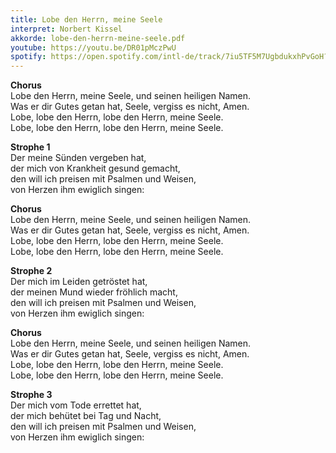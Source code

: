 ```yaml
---
title: Lobe den Herrn, meine Seele
interpret: Norbert Kissel
akkorde: lobe-den-herrn-meine-seele.pdf
youtube: https://youtu.be/DR01pMczPwU
spotify: https://open.spotify.com/intl-de/track/7iu5TF5M7UgbdukxhPvGoH?si=b0f139d37a944cc8
---
```


**Chorus**  
Lobe den Herrn, meine Seele, und seinen heiligen Namen.   
Was er dir Gutes getan hat, Seele, vergiss es nicht, Amen.  
Lobe, lobe den Herrn, lobe den Herrn, meine Seele.  
Lobe, lobe den Herrn, lobe den Herrn, meine Seele.  

**Strophe 1**  
Der meine Sünden vergeben hat,  
der mich von Krankheit gesund gemacht,  
den will ich preisen mit Psalmen und Weisen,  
von Herzen ihm ewiglich singen:  

**Chorus**  
Lobe den Herrn, meine Seele, und seinen heiligen Namen.  
Was er dir Gutes getan hat, Seele, vergiss es nicht, Amen.  
Lobe, lobe den Herrn, lobe den Herrn, meine Seele.  
Lobe, lobe den Herrn, lobe den Herrn, meine Seele.  

**Strophe 2**  
Der mich im Leiden getröstet hat,  
der meinen Mund wieder fröhlich macht,  
den will ich preisen mit Psalmen und Weisen,  
von Herzen ihm ewiglich singen:  

**Chorus**  
Lobe den Herrn, meine Seele, und seinen heiligen Namen.  
Was er dir Gutes getan hat, Seele, vergiss es nicht, Amen.  
Lobe, lobe den Herrn, lobe den Herrn, meine Seele.  
Lobe, lobe den Herrn, lobe den Herrn, meine Seele.  

**Strophe 3**  
Der mich vom Tode errettet hat,  
der mich behütet bei Tag und Nacht,  
den will ich preisen mit Psalmen und Weisen,  
von Herzen ihm ewiglich singen:  